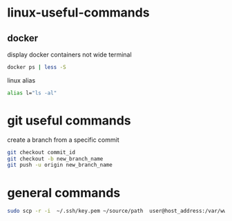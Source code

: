# linux-useful-commands
## docker
display docker containers not wide terminal
```bash
docker ps | less -S
```
linux alias
```bash
alias l="ls -al"
```
# git useful commands
create a branch from a specific commit
```bash
git checkout commit_id
git checkout -b new_branch_name
git push -u origin new_branch_name
```
# general commands
```bash
sudo scp -r -i  ~/.ssh/key.pem ~/source/path  user@host_address:/var/www/destination/path
```
